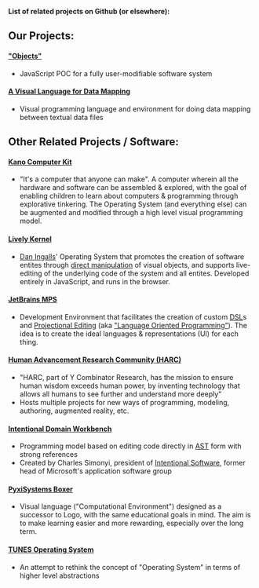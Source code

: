 **List of related projects on Github (or elsewhere):**

## Our Projects:

#### ["Objects"](https://github.com/d-cook/Objects)
* JavaScript POC for a fully user-modifiable software system

#### [A Visual Language for Data Mapping](http://dsmforum.org/events/DSVL01/carlson.pdf)
* Visual programming language and environment for doing data mapping
between textual data files

## Other Related Projects / Software:

#### [Kano Computer Kit](https://kano.me/store/us/products/computer-kit)
* "It's a computer that anyone can make". A computer wherein all the hardware and software can be assembled & explored, with the goal of enabling children to learn about computers & programming through explorative tinkering. The Operating System (and everything else) can be augmented and modified through a high level visual programming model.

#### [Lively Kernel](https://www.lively-kernel.org/)
* [Dan Ingalls](https://en.wikipedia.org/wiki/Dan_Ingalls)' Operating System that promotes the creation of software entites through [direct manipulation](https://en.wikipedia.org/wiki/Direct_manipulation_interface) of visual objects, and supports live-editing of the underlying code of the system and all entites. Developed entirely in JavaScript, and runs in the browser.

#### [JetBrains MPS](https://www.jetbrains.com/mps/)
* Development Environment that facilitates the creation of custom [DSL](https://en.wikipedia.org/wiki/Domain-specific_language)s and [Projectional Editing](https://en.wikipedia.org/wiki/Structure_editor) (aka ["Language Oriented Programming"](https://en.wikipedia.org/wiki/Language-oriented_programming)). The idea is to create the ideal languages & representations (UI) for each thing.

#### [Human Advancement Research Community (HARC)](http://harc.ycr.org/)
* "HARC, part of Y Combinator Research, has the mission to ensure human wisdom exceeds human power, by inventing technology that allows all humans to see further and understand more deeply"
* Hosts multiple projects for new ways of programming, modeling, authoring, augmented reality, etc.

#### [Intentional Domain Workbench](http://www.intentsoft.com/intentional-technology/)
* Programming model based on editing code directly in [AST](https://en.wikipedia.org/wiki/Abstract_syntax_tree) form with strong references
* Created by Charles Simonyi, president of [Intentional Software](http://www.intentsoft.com/), former head of Microsoft's application software group

#### [PyxiSystems Boxer](http://www.pyxisystems.com)
* Visual language ("Computational Environment") designed as a successor to Logo, with the same educational goals in mind. The aim is to make learning easier and more rewarding, especially over the long term.

#### [TUNES Operating System](http://tunes.org/cliki/)
* An attempt to rethink the concept of "Operating System" in terms of higher level abstractions
